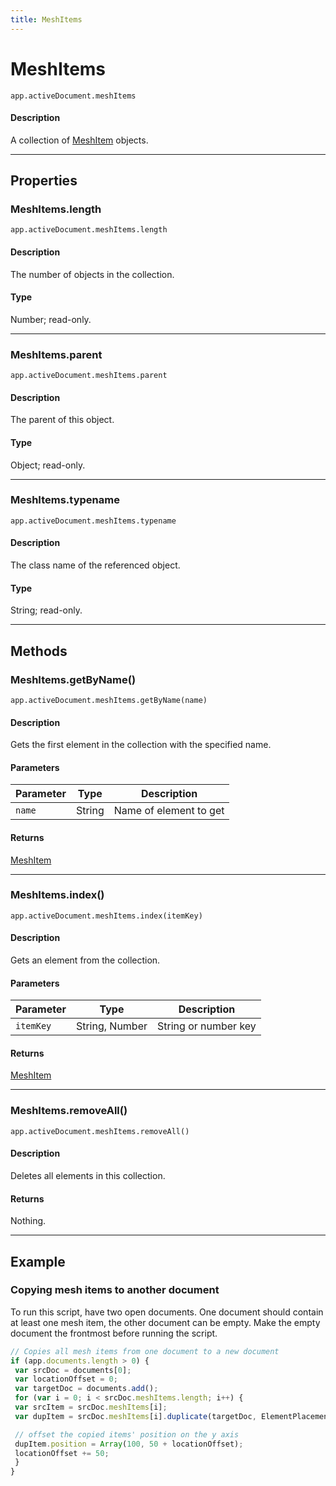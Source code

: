 ```yaml
---
title: MeshItems
---
```

# MeshItems

`app.activeDocument.meshItems`

#### Description

A collection of [MeshItem](.././MeshItem) objects.

---

## Properties

### MeshItems.length

`app.activeDocument.meshItems.length`

#### Description

The number of objects in the collection.

#### Type

Number; read-only.

---

### MeshItems.parent

`app.activeDocument.meshItems.parent`

#### Description

The parent of this object.

#### Type

Object; read-only.

---

### MeshItems.typename

`app.activeDocument.meshItems.typename`

#### Description

The class name of the referenced object.

#### Type

String; read-only.

---

## Methods

### MeshItems.getByName()

`app.activeDocument.meshItems.getByName(name)`

#### Description

Gets the first element in the collection with the specified name.

#### Parameters

| Parameter | Type | Description |
| --- | --- | --- |
| `name` | String | Name of element to get |

#### Returns

[MeshItem](.././MeshItem)

---

### MeshItems.index()

`app.activeDocument.meshItems.index(itemKey)`

#### Description

Gets an element from the collection.

#### Parameters

| Parameter | Type | Description |
| --- | --- | --- |
| `itemKey` | String, Number | String or number key |

#### Returns

[MeshItem](.././MeshItem)

---

### MeshItems.removeAll()

`app.activeDocument.meshItems.removeAll()`

#### Description

Deletes all elements in this collection.

#### Returns

Nothing.

---

## Example

### Copying mesh items to another document

To run this script, have two open documents. One document should contain at least one mesh item, the other document can be empty. Make the empty document the frontmost before running the script.

```javascript
// Copies all mesh items from one document to a new document
if (app.documents.length > 0) {
 var srcDoc = documents[0];
 var locationOffset = 0;
 var targetDoc = documents.add();
 for (var i = 0; i < srcDoc.meshItems.length; i++) {
 var srcItem = srcDoc.meshItems[i];
 var dupItem = srcDoc.meshItems[i].duplicate(targetDoc, ElementPlacement.PLACEATEND);

 // offset the copied items' position on the y axis
 dupItem.position = Array(100, 50 + locationOffset);
 locationOffset += 50;
 }
}
```
